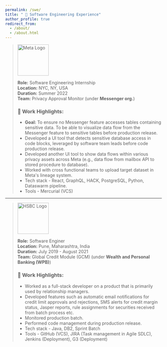 ```yaml
---
permalink: /swe/
title: " 🏢 Software Engineering Experience"
author_profile: true
redirect_from:
  - /about/
  - /about.html
---
```


> <img src="https://upload.wikimedia.org/wikipedia/commons/7/7b/Meta_Platforms_Inc._logo.svg" alt="Meta Logo" width="100"/>  
>  
> **Role:** Software Engineering Internship  
> **Location:** NYC, NY, USA  
> **Duration:** Summer 2022  
> **Team:** Privacy Approval Monitor (under **Messenger org.**) 
> ### 🔹 Work Highlights:
>
> - **Goal:** To ensure no Messenger feature accesses tables containing sensitive data. To be able to visualize data flow from the Messenger feature to sensitive tables before production release.
> - Developed a UI tool that detects sensitive database access in code blocks, leveraged by software team leads before code production release.
> - Developed another UI tool to show data flows within various privacy assets across Meta (e.g., data flow from mailbox API to stored procedure to database).
> - Worked with cross functional teams to upload target dataset in Meta's lineage system.
> - Tech stack - React, GraphQL, HACK, PostgreSQL, Python, Dataswarm pipeline.
> - Tools - Mercurial (VCS)

---

> <img src="https://upload.wikimedia.org/wikipedia/commons/a/aa/HSBC_logo_%282018%29.svg" alt="HSBC Logo" width="100"/>  
>  
> **Role:** Software Enginer  
> **Location:** Pune, Maharashtra, India  
> **Duration:** July 2019 - August 2021   
> **Team:** Global Credit Module (GCM) (under **Wealth and Personal Banking (WPB)**)
> ### 🔹 Work Highlights:
>
> - Worked as a full-stack developer on a product that is primarily used by relationship managers.
> - Developed features such as automatic email notifications for credit limit approvals and rejections, SMS alerts for credit margin status, Jasper reports, rule assignments for securities received from batch process etc.
> - Monitored production batch.
> - Performed code management during production release.
> - Tech stack - Java, DB2, Sprint Batch
> - Tools - GitHub (VCS), JIRA (Task management in Agile SDLC), Jenkins (Deployment), G3 (Deployment)

